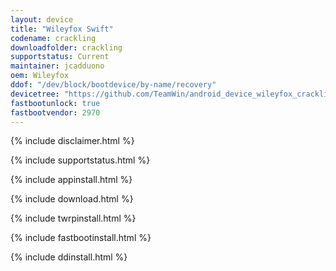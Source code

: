 ```yaml
---
layout: device
title: "Wileyfox Swift"
codename: crackling
downloadfolder: crackling
supportstatus: Current
maintainer: jcadduono
oem: Wileyfox
ddof: "/dev/block/bootdevice/by-name/recovery"
devicetree: "https://github.com/TeamWin/android_device_wileyfox_crackling"
fastbootunlock: true
fastbootvendor: 2970
---
```


{% include disclaimer.html %}

{% include supportstatus.html %}

{% include appinstall.html %}

{% include download.html %}

{% include twrpinstall.html %}

{% include fastbootinstall.html %}

{% include ddinstall.html %}

